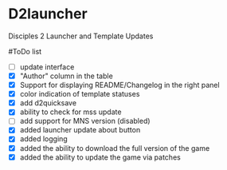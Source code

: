 # D2launcher
Disciples 2 Launcher and Template Updates

#ToDo list

- [ ] update interface
- [x] "Author" column in the table
- [x] Support for displaying README/Changelog in the right panel
- [x] сolor indication of template statuses
- [x] add d2quicksave
- [x] ability to check for mss update
- [ ] add support for MNS version (disabled)
- [x] added launcher update about button
- [x] added logging
- [x] added the ability to download the full version of the game
- [x] added the ability to update the game via patches
